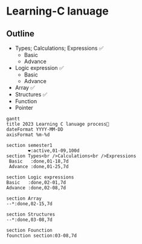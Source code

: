 # Learning-C lanuage
## Outline

- Types; Calculations; Expressions ✅
  - Basic
  - Advance
- Logic expression ✅
  - Basic
  - Advance 
- Array ✅
- Structures ✅
- Function
- Pointer

```mermaid
gantt
title 2023 Learning C lanuage process🌰 
dateFormat YYYY-MM-DD
axisFormat %m-%d

section semester1
        ❤️:active,01-09,100d
section Types<br />Calculations<br />Expressions
 Basic   :done,01-18,7d
 Advance :done,01-25,7d

section Logic expressions
Basic   :done,02-01,7d
Advance :done,02-08,7d

section Array
--*:done,02-15,7d

section Structures
--*:done,03-08,7d

section Founction
founction section:03-08,7d

```
